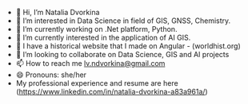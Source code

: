 - 👋 Hi, I’m Natalia Dvorkina
- 👀 I’m interested in Data Science in field of GIS, GNSS, Chemistry.
- 🌱 I’m currently working on .Net platform, Python.
- 🌱 I’m currently interested in the application of AI GIS.
- 🌱 I have a historical website that I made on Angular - (worldhist.org)
- 💞️ I’m looking to collaborate on Data Science, GIS and AI projects 
- 📫 How to reach me lv.ndvorkina@gmail.com
- 😄 Pronouns: she/her
- My professional experience and resume are here (https://www.linkedin.com/in/natalia-dvorkina-a83a961a/)

<!---
ndvorkina/ndvorkina is a ✨ special ✨ repository because its `README.md` (this file) appears on your GitHub profile.
You can click the Preview link to take a look at your changes.
--->
